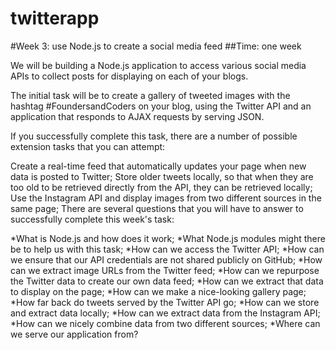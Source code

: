 # twitterapp

#Week 3: use Node.js to create a social media feed
##Time: one week

We will be building a Node.js application to access various social media APIs to collect posts for displaying on each of your blogs.

The initial task will be to create a gallery of tweeted images with the hashtag #FoundersandCoders on your blog, using the Twitter API and an application that responds to AJAX requests by serving JSON.

If you successfully complete this task, there are a number of possible extension tasks that you can attempt:

Create a real-time feed that automatically updates your page when new data is posted to Twitter;
Store older tweets locally, so that when they are too old to be retrieved directly from the API, they can be retrieved locally;
Use the Instagram API and display images from two different sources in the same page;
There are several questions that you will have to answer to successfully complete this week's task:

*What is Node.js and how does it work;
*What Node.js modules might there be to help us with this task;
*How can we access the Twitter API;
*How can we ensure that our API credentials are not shared publicly on GitHub;
*How can we extract image URLs from the Twitter feed;
*How can we repurpose the Twitter data to create our own data feed;
*How can we extract that data to display on the page;
*How can we make a nice-looking gallery page;
*How far back do tweets served by the Twitter API go;
*How can we store and extract data locally;
*How can we extract data from the Instagram API;
*How can we nicely combine data from two different sources;
*Where can we serve our application from?
